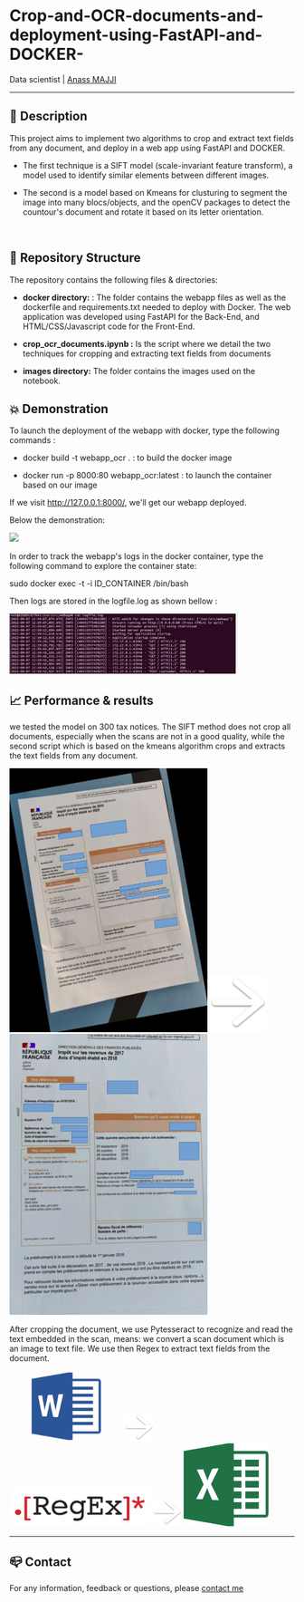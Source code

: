 # Crop-and-OCR-documents-and-deployment-using-FastAPI-and-DOCKER-

Data scientist | [Anass MAJJI](https://www.linkedin.com/in/anass-majji-729773157/)
***

## :monocle_face: Description
This project aims to implement two algorithms to crop and extract text fields from any document, and deploy in a web app using FastAPI and DOCKER.

- The first technique is a SIFT model (scale-invariant feature transform), a model used to identify similar elements between different images.


- The second is a model based on Kmeans for clusturing to segment the image into many blocs/objects, and the openCV packages to detect the countour's document and rotate it based on its letter orientation. 

 </br>

 

## :rocket: Repository Structure
The repository contains the following files & directories:
- **docker directory:** : The folder contains the webapp files as well as the dockerfile and requirements.txt needed to deploy with Docker. The web application was developed using FastAPI for the Back-End, and HTML/CSS/Javascript code for the Front-End.


- **crop_ocr_documents.ipynb :** Is the script where we detail the two techniques for cropping and extracting text fields from documents

- **images directory:** The folder contains the images used on the notebook.



## :collision: Demonstration 

To launch the deployment of the webapp with docker, type the following commands : 


 - docker build -t webapp_ocr .   : to build the docker image

 - docker run -p 8000:80 webapp_ocr:latest  : to launch the container based on our image

 If we visit http://127.0.0.1:8000/, we'll get our webapp deployed.

Below the demonstration:

![](images/gif.gif)


In order to track the webapp's logs in the docker container, type the following command to explore the container state: 

sudo docker exec -t -i ID_CONTAINER /bin/bash

Then logs are stored in the logfile.log as shown bellow : 
<p float="left">
  <img src="images/logs.png" width="400" />
</p>



## :chart_with_upwards_trend: Performance & results



we tested the model on 300 tax notices. The SIFT method does not crop all documents, especially when the scans are not in a good quality, while the second script which is based on the kmeans algorithm crops and extracts the text fields from any document. 


<p float="left">
  <img src="images/1__1_v2.png" width="350" />
    <img src="images/fleche_1.png" width="100" /> 
  <img src="images/corners_v2.png" width="350" /> 
</p>

After cropping the document, we use Pytesseract to recognize and read the text embedded in the scan, means: we convert a scan document which is an image to text file. We use then Regex to extract text fields from the document.

<p float="left">
  <img src="images/word.png" width="200" />
  <img src="images/fleche_1.png" width="50" /> 
  <img src="images/regex.png" width="250" /> 
  <img src="images/fleche_1.png" width="50" /> 
  <img src="images/excel.png" width="150" /> 
</p>


---
## :mailbox_closed: Contact
For any information, feedback or questions, please [contact me][anass-email]





[anass-email]: mailto:anassmajji34@gmail.com
